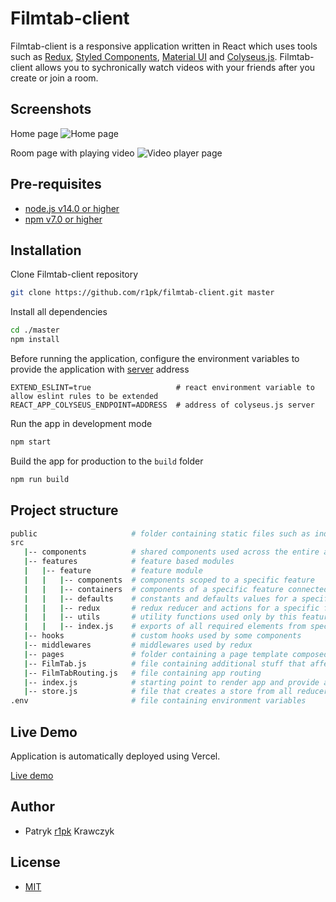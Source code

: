 # Filmtab-client

Filmtab-client is a responsive application written in React which uses tools such as [Redux](https://redux.js.org/), [Styled Components](https://styled-components.com/), [Material UI](https://mui.com/getting-started/usage/) and [Colyseus.js](https://www.colyseus.io/). Filmtab-client allows you to sychronically watch videos with your friends after you create or join a room.

## Screenshots

Home page
![Home page](https://i.imgur.com/SxmxjcD.png)

Room page with playing video
![Video player page](https://i.imgur.com/QmrGZwu.png)

## Pre-requisites

- [node.js v14.0 or higher](https://nodejs.org/en/)
- [npm v7.0 or higher](https://nodejs.org/en/download/)

## Installation

Clone Filmtab-client repository

```bash
git clone https://github.com/r1pk/filmtab-client.git master
```

Install all dependencies

```bash
cd ./master
npm install
```

Before running the application, configure the environment variables to provide the application with [server](https://github.com/r1pk/filmtab-server) address

```env
EXTEND_ESLINT=true                   # react environment variable to allow eslint rules to be extended
REACT_APP_COLYSEUS_ENDPOINT=ADDRESS  # address of colyseus.js server
```

Run the app in development mode

```bash
npm start
```

Build the app for production to the `build` folder

```bash
npm run build
```

## Project structure

```bash
public                     # folder containing static files such as index.html
src
   |-- components          # shared components used across the entire application
   |-- features            # feature based modules
   |   |-- feature         # feature module
   |   |   |-- components  # components scoped to a specific feature
   |   |   |-- containers  # components of a specific feature connected to a redux store
   |   |   |-- defaults    # constants and defaults values for a specific feature
   |   |   |-- redux       # redux reducer and actions for a specific feature
   |   |   |-- utils       # utility functions used only by this feature
   |   |   |-- index.js    # exports of all required elements from specific feature
   |-- hooks               # custom hooks used by some components
   |-- middlewares         # middlewares used by redux
   |-- pages               # folder containing a page template composed of components and containers
   |-- FilmTab.js          # file containing additional stuff that affect the behavior of the entire app
   |-- FilmTabRouting.js   # file containing app routing
   |-- index.js            # starting point to render app and provide app connection to redux store
   |-- store.js            # file that creates a store from all reducers and middlewares
.env                       # file containing environment variables
```

## Live Demo

Application is automatically deployed using Vercel.

[Live demo](https://filmtab.vercel.app)

## Author

- Patryk [r1pk](https://github.com/r1pk) Krawczyk

## License

- [MIT](https://choosealicense.com/licenses/mit/)
